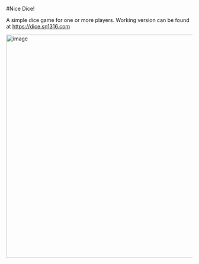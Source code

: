 #Nice Dice!

A simple dice game for one or more players.
Working version can be found at https://dice.sn1316.com

<img width="600" alt="image" src="https://user-images.githubusercontent.com/56644716/205517288-03fee843-dc34-4025-89ac-876d3fd9924b.png">

